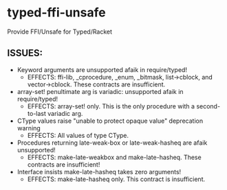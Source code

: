 # typed-ffi-unsafe
Provide FFI/Unsafe for Typed/Racket

## ISSUES:
* Keyword arguments are unsupported afaik in require/typed!
  * EFFECTS: ffi-lib, _cprocedure, _enum, _bitmask, list->cblock, and vector->cblock. These contracts are insufficient.
* array-set! penultimate arg is variadic: unsupported afaik in require/typed!
  * EFFECTS: array-set! only. This is the only procedure with a second-to-last variadic arg.
* CType values raise "unable to protect opaque value" deprecation warning
  * EFFECTS: All values of type CType. 
* Procedures returning late-weak-box or late-weak-hasheq are afaik unsupported!
  * EFFECTS: make-late-weakbox and make-late-hasheq. These contracts are insufficient!
* Interface insists make-late-hasheq takes zero arguments!
  * EFFECTS: make-late-hasheq only. This contract is insufficient.
